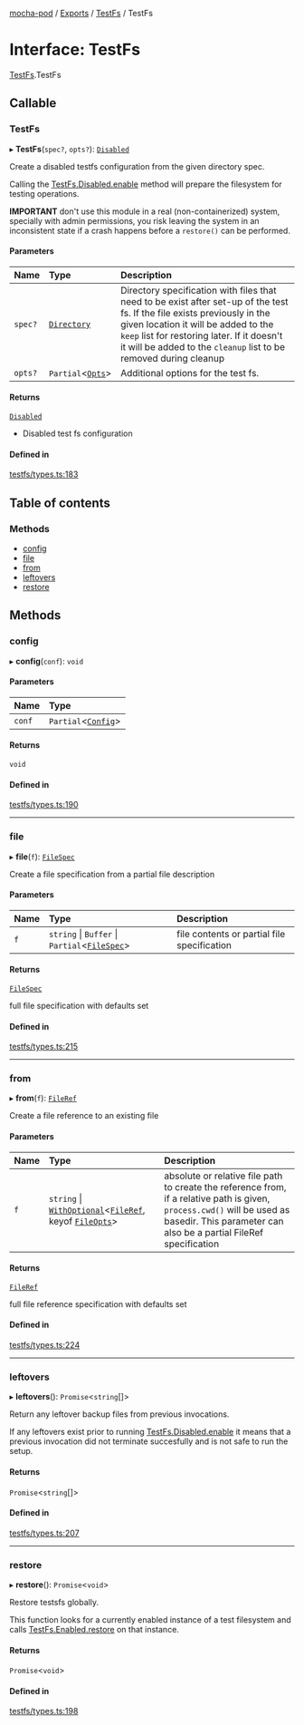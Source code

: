 [mocha-pod](../README.md) / [Exports](../modules.md) / [TestFs](../modules/TestFs.md) / TestFs

# Interface: TestFs

[TestFs](../modules/TestFs.md).TestFs

## Callable

### TestFs

▸ **TestFs**(`spec?`, `opts?`): [`Disabled`](TestFs.Disabled.md)

Create a disabled testfs configuration from the given directory spec.

Calling the [TestFs.Disabled.enable](TestFs.Disabled.md#enable) method will prepare the filesystem for testing
operations.

**IMPORTANT** don't use this module in a real (non-containerized) system, specially with admin permissions, you risk leaving the system
in an inconsistent state if a crash happens before a `restore()` can be performed.

#### Parameters

| Name | Type | Description |
| :------ | :------ | :------ |
| `spec?` | [`Directory`](TestFs.Directory.md) | Directory specification with files that need to be exist after set-up of the test fs. If the file exists previously in the given location it will be added to the `keep` list for restoring later. If it doesn't it will be added to the `cleanup` list to be removed during cleanup |
| `opts?` | `Partial`\<[`Opts`](TestFs.Opts.md)\> | Additional options for the test fs. |

#### Returns

[`Disabled`](TestFs.Disabled.md)

- Disabled test fs configuration

#### Defined in

[testfs/types.ts:183](https://github.com/balena-io-modules/mocha-pod/blob/906bf95/lib/testfs/types.ts#L183)

## Table of contents

### Methods

- [config](TestFs.TestFs.md#config)
- [file](TestFs.TestFs.md#file)
- [from](TestFs.TestFs.md#from)
- [leftovers](TestFs.TestFs.md#leftovers)
- [restore](TestFs.TestFs.md#restore)

## Methods

### <a id="config" name="config"></a> config

▸ **config**(`conf`): `void`

#### Parameters

| Name | Type |
| :------ | :------ |
| `conf` | `Partial`\<[`Config`](TestFs.Config.md)\> |

#### Returns

`void`

#### Defined in

[testfs/types.ts:190](https://github.com/balena-io-modules/mocha-pod/blob/906bf95/lib/testfs/types.ts#L190)

___

### <a id="file" name="file"></a> file

▸ **file**(`f`): [`FileSpec`](TestFs.FileSpec.md)

Create a file specification from a partial file description

#### Parameters

| Name | Type | Description |
| :------ | :------ | :------ |
| `f` | `string` \| `Buffer` \| `Partial`\<[`FileSpec`](TestFs.FileSpec.md)\> | file contents or partial file specification |

#### Returns

[`FileSpec`](TestFs.FileSpec.md)

full file specification with defaults set

#### Defined in

[testfs/types.ts:215](https://github.com/balena-io-modules/mocha-pod/blob/906bf95/lib/testfs/types.ts#L215)

___

### <a id="from" name="from"></a> from

▸ **from**(`f`): [`FileRef`](TestFs.FileRef.md)

Create a file reference to an existing file

#### Parameters

| Name | Type | Description |
| :------ | :------ | :------ |
| `f` | `string` \| [`WithOptional`](../modules/TestFs.md#withoptional)\<[`FileRef`](TestFs.FileRef.md), keyof [`FileOpts`](TestFs.FileOpts.md)\> | absolute or relative file path to create the reference from, if a relative path is given, `process.cwd()` will be used as basedir. This parameter can also be a partial FileRef specification |

#### Returns

[`FileRef`](TestFs.FileRef.md)

full file reference specification with defaults set

#### Defined in

[testfs/types.ts:224](https://github.com/balena-io-modules/mocha-pod/blob/906bf95/lib/testfs/types.ts#L224)

___

### <a id="leftovers" name="leftovers"></a> leftovers

▸ **leftovers**(): `Promise`\<`string`[]\>

Return any leftover backup files from previous invocations.

If any leftovers exist prior to running [TestFs.Disabled.enable](TestFs.Disabled.md#enable)
it means that a previous invocation did not terminate succesfully and is not
safe to run the setup.

#### Returns

`Promise`\<`string`[]\>

#### Defined in

[testfs/types.ts:207](https://github.com/balena-io-modules/mocha-pod/blob/906bf95/lib/testfs/types.ts#L207)

___

### <a id="restore" name="restore"></a> restore

▸ **restore**(): `Promise`\<`void`\>

Restore testsfs globally.

This function looks for a currently enabled instance of a test filesystem and calls
[TestFs.Enabled.restore](TestFs.Enabled.md#restore) on that instance.

#### Returns

`Promise`\<`void`\>

#### Defined in

[testfs/types.ts:198](https://github.com/balena-io-modules/mocha-pod/blob/906bf95/lib/testfs/types.ts#L198)
